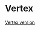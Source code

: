 # Vertex
[Vertex version](https://github.com/iojuedioe9rd/Vertex/commit/aee69f307e752a16f016c9e994a605eecaef6386/)